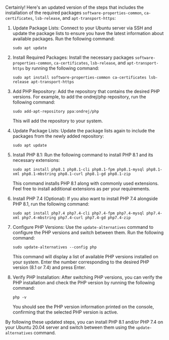 Certainly! Here's an updated version of the steps that includes the installation of the required packages `software-properties-common`, `ca-certificates`, `lsb-release`, and `apt-transport-https`:

1. Update Package Lists:
   Connect to your Ubuntu server via SSH and update the package lists to ensure you have the latest information about available packages. Run the following command:
   ```
   sudo apt update
   ```

2. Install Required Packages:
   Install the necessary packages `software-properties-common`, `ca-certificates`, `lsb-release`, and `apt-transport-https` by running the following command:
   ```
   sudo apt install software-properties-common ca-certificates lsb-release apt-transport-https
   ```

3. Add PHP Repository:
   Add the repository that contains the desired PHP versions. For example, to add the ondrej/php repository, run the following command:
   ```
   sudo add-apt-repository ppa:ondrej/php
   ```

   This will add the repository to your system.

4. Update Package Lists:
   Update the package lists again to include the packages from the newly added repository:
   ```
   sudo apt update
   ```

5. Install PHP 8.1:
   Run the following command to install PHP 8.1 and its necessary extensions:
   ```
   sudo apt install php8.1 php8.1-cli php8.1-fpm php8.1-mysql php8.1-xml php8.1-mbstring php8.1-curl php8.1-gd php8.1-zip
   ```

   This command installs PHP 8.1 along with commonly used extensions. Feel free to install additional extensions as per your requirements.

6. Install PHP 7.4 (Optional):
   If you also want to install PHP 7.4 alongside PHP 8.1, run the following command:
   ```
   sudo apt install php7.4 php7.4-cli php7.4-fpm php7.4-mysql php7.4-xml php7.4-mbstring php7.4-curl php7.4-gd php7.4-zip
   ```

7. Configure PHP Versions:
   Use the `update-alternatives` command to configure the PHP versions and switch between them. Run the following command:
   ```
   sudo update-alternatives --config php
   ```

   This command will display a list of available PHP versions installed on your system. Enter the number corresponding to the desired PHP version (8.1 or 7.4) and press Enter.

8. Verify PHP Installation:
   After switching PHP versions, you can verify the PHP installation and check the PHP version by running the following command:
   ```
   php -v
   ```

   You should see the PHP version information printed on the console, confirming that the selected PHP version is active.

By following these updated steps, you can install PHP 8.1 and/or PHP 7.4 on your Ubuntu 20.04 server and switch between them using the `update-alternatives` command.